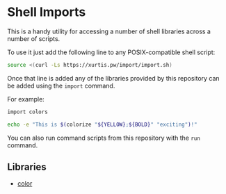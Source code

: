 # Shell Imports

This is a handy utility for accessing a number of shell libraries across
a number of scripts.

To use it just add the following line to any POSIX-compatible shell
script:

```sh
source <(curl -Ls https://xurtis.pw/import/import.sh)
```

Once that line is added any of the libraries provided by this repository
can be added using the `import` command.

For example:

```sh
import colors

echo -e "This is $(colorize "${YELLOW};${BOLD}" "exciting")!"
```

You can also run command scripts from this repository with the `run`
command.

## Libraries

 * [color](color.md)
